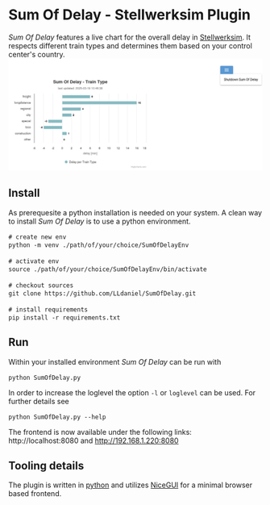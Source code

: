 # Sum Of Delay - Stellwerksim Plugin
*Sum Of Delay* features a live chart for the overall delay in [Stellwerksim](https://www.stellwerksim.de/).
It respects different train types and determines them based on your control center's country.
![Sum Of Delay Preview](img/sod.png "Sum Of Delay Preview")

## Install
As prerequesite a python installation is needed on your system. 
A clean way to install *Sum Of Delay* is to use a python environment.
```shell
# create new env
python -m venv ./path/of/your/choice/SumOfDelayEnv

# activate env
source ./path/of/your/choice/SumOfDelayEnv/bin/activate

# checkout sources
git clone https://github.com/LLdaniel/SumOfDelay.git

# install requirements
pip install -r requirements.txt
```

## Run
Within your installed environment *Sum Of Delay* can be run with
```shell
python SumOfDelay.py
```
In order to increase the loglevel the option `-l` or `loglevel` can be used.
For further details see
```shell
python SumOfDelay.py --help
```
The frontend is now available under the following links:
http://localhost:8080 and http://192.168.1.220:8080

## Tooling details
The plugin is written in [python](https://www.python.org/) and utilizes [NiceGUI](https://nicegui.io/) for a minimal browser based frontend. 
